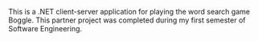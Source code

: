 This is a .NET client-server application for playing the word search game Boggle.
This partner project was completed during my first semester of Software Engineering.
